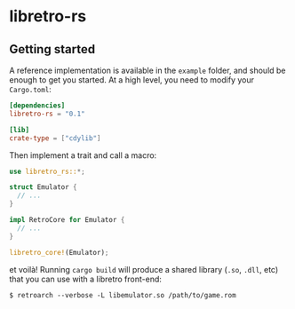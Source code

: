# libretro-rs

## Getting started

A reference implementation is available in the `example` folder, and should be enough to get you started. At a high level, you need to modify your `Cargo.toml`:

```toml
[dependencies]
libretro-rs = "0.1"

[lib]
crate-type = ["cdylib"]
```

Then implement a trait and call a macro:

```rust
use libretro_rs::*;

struct Emulator {
  // ...
}

impl RetroCore for Emulator {
  // ...
}

libretro_core!(Emulator);
```

et voilà! Running `cargo build` will produce a shared library (`.so`, `.dll`, etc) that you can use with a libretro front-end:

```shell
$ retroarch --verbose -L libemulator.so /path/to/game.rom
```
